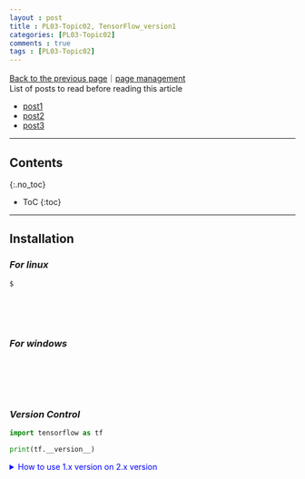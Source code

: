 ```yaml
---
layout : post
title : PL03-Topic02, TensorFlow_version1
categories: [PL03-Topic02]
comments : true
tags : [PL03-Topic02]
---
```

[Back to the previous page](https://userdyk-github.github.io/pl03/PL03-Libraries.html)｜<a href="https://github.com/userdyk-github/userdyk-github.github.io/blob/master/_posts/PL03/PL03-Topic02/2019-08-13-PL03-Topic02-TensorFlow_version1.md" target="_blank">page management</a> <br>
List of posts to read before reading this article
- <a href='https://userdyk-github.github.io/'>post1</a>
- <a href='https://userdyk-github.github.io/'>post2</a>
- <a href='https://userdyk-github.github.io/'>post3</a>

---

## Contents
{:.no_toc}

* ToC
{:toc}

<hr class="division1">

## **Installation**
### ***For linux***
```bash
$ 
```
<br><br><br>

### ***For windows***
```dos

```
<br><br><br>

### ***Version Control***
```python
import tensorflow as tf

print(tf.__version__)
```
<details markdown="1">
<summary class='jb-small' style="color:blue">How to use 1.x version on 2.x version</summary>
<hr class='division3'>
```python
import tensorflow.compat.v1 as tf

tf.disable_v2_behavior()
```
<hr class='division3'>
</details>


<br><br><br>


<hr class="division2">

## **Tutorials**
### ***Dataset : loader***

<br><br><br>

---

### ***Neural net : Custom layers***
#### Sequential 

<br><br><br>
#### Module 

<br><br><br>

---

### ***Optimization : Training***

<br><br><br>

---

### ***Evaluation : Predicting***

<br><br><br>
<hr class="division2">

## **Mathematical Foundations**

### ***Linear Algebra***

- Vector
- Scalar
- Matrix
- Tensor
- Matrix Operations and Manipulations
- Linear Independence of Vectors
- Rank of a Matrix
- Identity Matrix or Operator
- Determinant of a Matrix
- Inverse of a Matrix
- Norm of a Vector
- Pseudo Inverse of a Matrix
- Unit Vector in the Direction of a Speciﬁc Vector
- Projection of a Vector in the Direction of Another Vector
- Eigen Vectors

---

### ***Calculus***

- Differentiation
- Gradient of a Function
- Successive Partial Derivatives
- Hessian Matrix of a Function
- Maxima and Minima of Functions
- Local Minima and Global Minima
- Positive Semi-Deﬁnite and Positive Deﬁnite
- Convex Set
- Convex Function
- Non-convex Function
- Multivariate Convex and Non-convex Functions Examples
- Taylor Series

---

### ***Probability***

- Unions, Intersection, and Conditional Probability
- Chain Rule of Probability for Intersection of Event
- Mutually Exclusive Events
- Independence of Events
- Conditional Independence of Event
- Bayes Rule
- Probability Mass Function
- Probability Density Function
- Expectation of a Random Variable
- Variance of a Random Variable
- Skewness and Kurtosis
- Covariance
- Correlation Coefﬁcient
- Some Common Probability Distribution
- Likelihood Function
- Maximum Likelihood Estimate
- Hypothesis Testing and p Value

---

### ***Formulation of Machine-Learning Algorithm and Optimization Techniques***

- Supervised Learning
  - Linear Regression as a Supervised Learning Method
  - Linear Regression Through Vector Space Approach
  - Hyperplanes and Linear Classifiers
- Unsupervised Learning
- Optimization Techniques for Machine Learning
  - Gradient Descent
  - Gradient Descent for a Multivariate Cost Function
  - Steepest Descent
  - Stochastic Gradient Descent
  - Newton’s Method
- Constrained Optimization Problem
  
---

### ***A Few Important Topics in Machine Learning***

- Dimensionality Reduction Methods
  - Principal Component Analysis
  - Singular Value Decomposition  
- Regularization
- Regularization Viewed as a Constraint Optimization Problem


<hr class="division2">

## **Deep-Learning Concepts**

### ***Deep Learning and Its Evolution***

```python

```

<details markdown="1">
<summary class='jb-small' style="color:blue">OUTPUT</summary>
<hr class='division3'>

<hr class='division3'>
</details>

---

### ***Perceptrons and Perceptron Learning Algorithm***

- Geometrical Interpretation of Perceptron Learning
- Limitations of Perceptron Learning
- Need for Non-linearity 
- Hidden Layer Perceptrons’ Activation Function for Non-linearity
- Different Activation Functions for a Neuron/Perceptron
- Learning Rule for Multi-Layer Perceptrons Network
- Backpropagation for Gradient Computation
- Generalizing the Backpropagation Method for Gradient Computation

<br><br><br>

```python
```

<details markdown="1">
<summary class='jb-small' style="color:blue">OUTPUT</summary>
<hr class='division3'>

<hr class='division3'>
</details>

---

### ***TensorFlow***

#### TensorFlow(1.*) Basics for Development

```
# Import TensorFlow and Numpy Library
>>> import tensorflow as tf 
>>> import numpy as np

# Activate a TensorFlow Interactive Session
>>> tf.InteractiveSession()

# Define Tensors
>>> a = tf.zeros((2,2)); 
>>> b = tf.ones((2,2))

# Sum the Elements of the Matrix (2D Tensor) Across the Horizontal Axis
>>> tf.reduce_sum(b,reduction_indices = 1).eval()
array([2., 2.], dtype=float32)

# verify tensor values
>>> sess = tf.Session()
...    print(sess.run(b))
...    print(sess.run(tf.reduce_sum(b)))
[[1. 1.]
 [1. 1.]]
4.0

# Check the Shape of the Tensor
>>> a.get_shape()
TensorShape([Dimension(2), Dimension(2)])

# Reshape a Tensor
>>> tf.reshape(a,(1,4)).eval()
array([[0., 0., 0., 0.]], dtype=float32)


# Explicit Evaluation in TensorFlow and Difference with Numpy
>>> ta = tf.zeros((2,2))
>>> print(ta)
Tensor("zeros_3:0", shape=(2, 2), dtype=float32)

>>> print(ta.eval())
[[0. 0.]
 [0. 0.]]


>>> a = np.zeros((2,2))
>>> print(a)
[[0. 0.]
 [0. 0.]]

# Define TensorFlow Constants
>>> a = tf.constant(1) 
>>> b = tf.constant(5) 
>>> c= a*b
>>> with tf.Session() as sess:   
...    print(c.eval())  
...    print(sess.run(c))


# Define TensorFlow Variables
>>> w = tf.Variable(tf.ones(2,2),name='weights')

# Initialize the Variables After Invoking the Session
>>> with tf.Session() as sess: 
...    sess.run(tf.global_variables_initializer())  
...    print(sess.run(w))
[1. 1.]


# Define the TensorFlow Variable with Random Initial Values from Standard Normal Distribution
>>> rw = tf.Variable(tf.random_normal((2,2)),name='random_weights')

# Invoke Session and Display the Initial State of the Variable
>>> with tf.Session() as sess:   
...    sess.run(tf.global_variables_initializer()) 
...    print(sess.run(rw))
[[-1.0602931  -0.20061749]
 [-1.1879984   2.0883346 ]]


# TensorFlow Variable State Update
>>> var_1 = tf.Variable(0,name='var_1')
>>> add_op = tf.add(var_1,tf.constant(1)) 
>>> upd_op = tf.assign(var_1,add_op) 
>>> with tf.Session() as sess:  
...        sess.run(tf.global_variables_initializer())   
...        for i in range(5):      
...            print(sess.run(upd_op))
1
2
3
4
5


# Display the TensorFlow Variable State
>>> x = tf.constant(1) 
>>> y = tf.constant(5) 
>>> z = tf.constant(7)

>>> mul_x_y = x*y
>>> final_op = mul_x_y + z

>>> with tf.Session() as sess:  
...     print(sess.run([mul_x_y,final_op]))
[5, 12]


# Convert a Numpy Array to Tensor
>>>a = np.ones((3,3)) 
>>>b = tf.convert_to_tensor(a)
>>>with tf.Session() as sess:  
...     print(sess.run(b))
[[1. 1. 1.]
 [1. 1. 1.]
 [1. 1. 1.]]


# Placeholders and Feed Dictionary
>>> inp1 = tf.placeholder(tf.float32,shape=(1,2)) 
>>> inp2 = tf.placeholder(tf.float32,shape=(2,1)) 
>>> output = tf.matmul(inp1,inp2) 

>>> with tf.Session() as sess:
...     print(sess.run([output],feed_dict={inp1:[[1.,3.]],inp2:[[1],[3]]}))
[array([[10.]], dtype=float32)]
```
<br><br><br>


#### Optimizers in TensorFlow

```python
```

<details markdown="1">
<summary class='jb-small' style="color:blue">OUTPUT</summary>
<hr class='division3'>

<hr class='division3'>
</details>
<br><br><br>


#### XOR Implementation Using TensorFlow

```python
# XOR Implementation with Hidden Layers That Have Sigmoid Activation Functions
#XOR  implementation in Tensorflow with hidden layers being sigmoid to # introduce Non-Linearity 
import tensorflow as tf 

# Create placeholders for training input and output labels 
x_ = tf.placeholder(tf.float32, shape=[4,2], name="x-input") 
y_ = tf.placeholder(tf.float32, shape=[4,1], name="y-input") 

#Define the weights to the hidden and output layer respectively.
w1 = tf.Variable(tf.random_uniform([2,2], -1, 1), name="Weights1")
w2 = tf.Variable(tf.random_uniform([2,1], -1, 1), name="Weights2") 

# Define the bias to the hidden and output layers respectively 
b1 = tf.Variable(tf.zeros([2]), name="Bias1") 
b2 = tf.Variable(tf.zeros([1]), name="Bias2")

# Define the final output through forward pass
z2 = tf.sigmoid(tf.matmul(x_, w1) + b1)
pred = tf.sigmoid(tf.matmul(z2,w2) + b2)

# Define the Cross-entropy/Log-loss Cost function based on the output label y and 
# the predicted probability by the forward pass 
cost = tf.reduce_mean(( (y_ * tf.log(pred)) + ((1 - y_) * tf.log(1.0 - pred)) ) * -1) 
learning_rate = 0.01 
train_step = tf.train.GradientDescentOptimizer(learning_rate).minimize(cost) 

#Now that we have all that we need set up we will start the training 
XOR_X = [[0,0],[0,1],[1,0],[1,1]] 
XOR_Y = [[0],[1],[1],[0]]

# Initialize the variables 
init = tf.initialize_all_variables()
sess = tf.Session() 
writer = tf.summary.FileWriter("./Downloads/XOR_logs", sess.graph_def)
sess.run(init) 
for i in range(100000):     
    sess.run(train_step, feed_dict={x_: XOR_X, y_: XOR_Y})
print('Final Prediction', sess.run(pred, feed_dict={x_: XOR_X, y_: XOR_Y})) 
```

<details markdown="1">
<summary class='jb-small' style="color:blue">OUTPUT</summary>
<hr class='division3'>
```
Final Prediction [[0.04043783]
 [0.9463439 ]
 [0.94631964]
 [0.08983095]]
```
<hr class='division3'>
</details>
<br><br><br>


#### Linear Regression in TensorFlow

```python
# Linear Regression Implementation in TensorFlow
# Importing TensorFlow, Numpy, and the Boston Housing price dataset
import tensorflow as tf
import numpy as np
from sklearn.datasets import load_boston

# Function to load the Boston data set
def read_infile():
    data = load_boston()
    features = np.array(data.data)
    target = np.array(data.target)
    return features,target

# Normalize the features by Z scaling; i.e., subtract from each feature value its mean and then divide by its
#standard deviation. Accelerates gradient descent.
def feature_normalize(data):
    mu = np.mean(data,axis=0)
    std = np.std(data,axis=0)
    return (data - mu)/std

# Append the feature for the bias term.
def append_bias(features,target):
    n_samples = features.shape[0]
    n_features = features.shape[1]
    intercept_feature  = np.ones((n_samples,1))
    X = np.concatenate((features,intercept_feature),axis=1)
    X = np.reshape(X,[n_samples,n_features +1])
    Y = np.reshape(target,[n_samples,1])
    return X,Y

#  Execute the functions to read, normalize, and add append bias term to the data
features,target = read_infile()
z_features = feature_normalize(features)
X_input,Y_input = append_bias(z_features,target)
num_features = X_input.shape[1]

# Create TensorFlow ops for placeholders, weights, and weight initialization
X = tf.placeholder(tf.float32,[None,num_features])
Y = tf.placeholder(tf.float32,[None,1])
w = tf.Variable(tf.random_normal((num_features,1)),name='weights')
init = tf.global_variables_initializer()

# Define the different TensorFlow ops and input parameters for Cost and Optimization.
learning_rate = 0.01
num_epochs = 1000
cost_trace = []
pred = tf.matmul(X,w)
error = pred - Y
cost = tf.reduce_mean(tf.square(error))
train_op = tf.train.GradientDescentOptimizer(learning_rate).minimize(cost)

# Execute the gradient-descent learning
with tf.Session() as sess:
    sess.run(init)
    for i in range(num_epochs):
        sess.run(train_op,feed_dict={X:X_input,Y:Y_input})
        cost_trace.append(sess.run(cost,feed_dict={X:X_input,Y:Y_input}))
        error_ = sess.run(error,{X:X_input,Y:Y_input})
        pred_ = sess.run(pred,{X:X_input})
print('MSE in training:',cost_trace[-1])
```
<details markdown="1">
<summary class='jb-small' style="color:blue">OUTPUT</summary>
<hr class='division3'>
```
MSE in training: 21.928276
```
<hr class='division3'>
</details>
<details markdown="1">
<summary class='jb-small' style="color:blue">Visualization of Cost</summary>
<hr class='division3'>
```python
# Linear Regression Cost Plot over Epochs or Iterations
# Plot the reduction in cost over iterations or epochs
import matplotlib.pyplot as plt
plt.plot(cost_trace)
plt.show()
```
`OUTPUT`
![Figure_1](https://user-images.githubusercontent.com/52376448/65562411-4c932e00-df81-11e9-9530-6a2b4b79c294.png)
<hr class='division3'>
</details>
<details markdown="1">
<summary class='jb-small' style="color:blue">Visualization of Prediction</summary>
<hr class='division3'>
```python
# Linear Regression Actual House Price Versus Predicted House Price
# Plot the Predicted House Prices vs the Actual House Prices
import matplotlib.pyplot as plt

fig, ax = plt.subplots()
plt.scatter(Y_input,pred_)
ax.set_xlabel('Actual House price')
ax.set_ylabel('Predicted House price')
plt.show()
```
`OUTPUT`
![Figure_1](https://user-images.githubusercontent.com/52376448/65562640-0c807b00-df82-11e9-8360-b96213765971.png)
<hr class='division3'>
</details>

<br><br><br>

#### Multi-class Classification with SoftMax Function Using Full-Batch Gradient Descent

```python
# Multi-class Classification with Softmax Function Using Full-Batch Gradient Descent
# Import the required libraries 
import tensorflow as tf
import numpy as np
from sklearn import datasets 
from tensorflow.examples.tutorials.mnist import input_data

# Function to read the MNIST dataset along with the labels
def read_infile():  
    mnist = input_data.read_data_sets("MNIST_data/", one_hot=True)  
    train_X, train_Y,test_X, test_Y = mnist.train.images, mnist.train.labels, mnist.test.images, mnist.test.labels   
    return train_X, train_Y,test_X, test_Y

#  Define the weights and biases for the neural network 
def weights_biases_placeholder(n_dim,n_classes):  
    X = tf.placeholder(tf.float32,[None,n_dim])    
    Y = tf.placeholder(tf.float32,[None,n_classes])  
    w = tf.Variable(tf.random_normal([n_dim,n_classes],stddev=0.01),name='weights') 
    b = tf.Variable(tf.random_normal([n_classes]),name='weights')  
    return X,Y,w,b

# Define the forward pass
def forward_pass(w,b,X):  
    out = tf.matmul(X,w) + b
    return out

# Define the cost function for the SoftMax unit
def multiclass_cost(out,Y):  
    cost = tf.reduce_mean(tf.nn.softmax_cross_entropy_with_logits(logits=out,labels=Y)) 
    return cost

# Define the initialization op
def init():
    return tf.global_variables_initializer()

# Define the training op
def train_op(learning_rate,cost): 
    op_train = tf.train.GradientDescentOptimizer(learning_rate).minimize(cost)   
    return op_train
train_X, train_Y,test_X, test_Y = read_infile()
X,Y,w,b = weights_biases_placeholder(train_X.shape[1],train_Y.shape[1])
out = forward_pass(w,b,X)
cost = multiclass_cost(out,Y)
learning_rate,epochs = 0.01,1000 
op_train = train_op(learning_rate,cost) 
init = init() 
loss_trace = [] 
accuracy_trace = []

# Activate the TensorFlow session and execute the stochastic gradient descent 
with tf.Session() as sess:   
    sess.run(init)
    for i in range(epochs):    
        sess.run(op_train,feed_dict={X:train_X,Y:train_Y})  
        loss_ = sess.run(cost,feed_dict={X:train_X,Y:train_Y})  
        accuracy_ = np.mean(np.argmax(sess.run(out,feed_dict={X:train_X,Y:train_Y}),axis=1) == np.argmax(train_Y,axis=1))       
        loss_trace.append(loss_)      
        accuracy_trace.append(accuracy_)   
        if (((i+1) >= 100) and ((i+1) % 100 == 0 )) :   
            print('Epoch:',(i+1),'loss:',loss_,'accuracy:',accuracy_)
            
    print('Final training result:','loss:',loss_,'accuracy:',accuracy_)   
    loss_test = sess.run(cost,feed_dict={X:test_X,Y:test_Y})  
    test_pred = np.argmax(sess.run(out,feed_dict={X:test_X,Y:test_Y}),axis=1)  
    accuracy_test = np.mean(test_pred == np.argmax(test_Y,axis=1))  
    print('Results on test dataset:','loss:',loss_test,'accuracy:',accuracy_test)
```

<details markdown="1">
<summary class='jb-small' style="color:blue">Training</summary>
<hr class='division3'>
```
Extracting MNIST_data/train-images-idx3-ubyte.gz
Extracting MNIST_data/train-labels-idx1-ubyte.gz
Extracting MNIST_data/t10k-images-idx3-ubyte.gz
Extracting MNIST_data/t10k-labels-idx1-ubyte.gz
Epoch: 100 loss: 1.5383416 accuracy: 0.7381636363636364
Epoch: 200 loss: 1.184439 accuracy: 0.7911454545454546
Epoch: 300 loss: 0.9936375 accuracy: 0.8137818181818182
Epoch: 400 loss: 0.8766257 accuracy: 0.8260363636363637
Epoch: 500 loss: 0.7975932 accuracy: 0.8344363636363636
Epoch: 600 loss: 0.74041194 accuracy: 0.8407818181818182
Epoch: 700 loss: 0.6969224 accuracy: 0.8461818181818181
Epoch: 800 loss: 0.6625869 accuracy: 0.8504363636363637
Epoch: 900 loss: 0.6346859 accuracy: 0.8542909090909091
Epoch: 1000 loss: 0.6114902 accuracy: 0.8569272727272728
Final training result: loss: 0.6114902 accuracy: 0.8569272727272728
Results on test dataset: loss: 0.584958 accuracy: 0.869
```
<hr class='division3'>
</details>
<details markdown="1">
<summary class='jb-small' style="color:blue">Prediction</summary>
<hr class='division3'>
```python
# Display the Actual Digits Versus the Predicted Digits Along with the Images of the Actual Digits
import matplotlib.pyplot as plt 
%matplotlib inline

f, a = plt.subplots(1, 10, figsize=(10, 2))
print('Actual digits:   ', np.argmax(test_Y[0:10],axis=1))
print('Predicted digits:',test_pred[0:10])
print('Actual images of the digits follow:')

for i in range(10):      
    a[i].imshow(np.reshape(test_X[i],(28, 28)))
```
`OUTPUT`
```
Actual digits:    [7 2 1 0 4 1 4 9 5 9]
Predicted digits: [7 2 1 0 4 1 4 9 2 9]
Actual images of the digits follow:
```
![다운로드](https://user-images.githubusercontent.com/52376448/65567285-99cacc00-df90-11e9-8baa-79cf95760a71.png)
<hr class='division3'>
</details>
<br><br><br>

#### Multi-class Classification with SoftMax Function Using Stochastic Gradient Descent

```python
import tensorflow as tf
import numpy as np
from sklearn import datasets 
from tensorflow.examples.tutorials.mnist import input_data

# Multi-class Classification with Softmax Function Using Stochastic Gradient Descent
def read_infile():   
    mnist = input_data.read_data_sets("MNIST_data/", one_hot=True)  
    train_X, train_Y,test_X, test_Y = mnist.train.images, mnist.train.labels, mnist.test.images, mnist.test.labels   
    return train_X, train_Y,test_X, test_Y

def weights_biases_placeholder(n_dim,n_classes): 
    X = tf.placeholder(tf.float32,[None,n_dim])   
    Y = tf.placeholder(tf.float32,[None,n_classes])   
    w = tf.Variable(tf.random_normal([n_dim,n_classes],stddev=0.01),name='weights') 
    b = tf.Variable(tf.random_normal([n_classes]),name='weights')   
    return X,Y,w,b

def forward_pass(w,b,X):  
    out = tf.matmul(X,w) + b  
    return out

def multiclass_cost(out,Y):   
    cost = tf.reduce_mean(tf.nn.softmax_cross_entropy_with_logits(logits=out,labels=Y))  
    return cost

def init(): 
    return tf.global_variables_initializer()

def train_op(learning_rate,cost): 
    op_train = tf.train.AdamOptimizer(learning_rate).minimize(cost) 
    return op_train

train_X, train_Y,test_X, test_Y = read_infile()
X,Y,w,b = weights_biases_placeholder(train_X.shape[1],train_Y.shape[1]) 
out = forward_pass(w,b,X) 
cost = multiclass_cost(out,Y) 
learning_rate,epochs,batch_size = 0.01,1000,1000 
num_batches = int(train_X.shape[0]/batch_size)
op_train = train_op(learning_rate,cost) 
init = init() 
epoch_cost_trace = []
epoch_accuracy_trace = []

with tf.Session() as sess:  
    sess.run(init)
    for i in range(epochs):  
        epoch_cost, epoch_accuracy = 0, 0
        for j in range(num_batches):         
            sess.run(op_train,feed_dict={X:train_X[j*batch_size:(j+1)*batch_size],Y:train_Y[j*batch_size:(j+1)*batch_size]})      
            actual_batch_size = train_X[j*batch_size:(j+1)*batch_size].shape[0]         
            epoch_cost += actual_batch_size*sess.run(cost,feed_dict={X:train_X[j*batch_size:(j+1)*batch_size],Y:train_Y[j*batch_size:(j+1)*batch_size]})
            
        epoch_cost = epoch_cost/float(train_X.shape[0])     
        epoch_accuracy = np.mean(np.argmax(sess.run(out,feed_dict={X:train_X,Y:train_Y}), axis=1) == np.argmax(train_Y,axis=1))    
        epoch_cost_trace.append(epoch_cost)     
        epoch_accuracy_trace.append(epoch_accuracy)
        if (((i +1) >= 100) and ((i+1) % 100 == 0 )) :  
            print('Epoch:',(i+1),'Average loss:',epoch_cost,'accuracy:',epoch_accuracy)
    print('Final epoch training results:','Average loss:',epoch_cost,'accuracy:',epoch_accuracy)   
    loss_test = sess.run(cost,feed_dict={X:test_X,Y:test_Y})    
    test_pred = np.argmax(sess.run(out,feed_dict={X:test_X,Y:test_Y}),axis=1) 
    accuracy_test = np.mean(test_pred == np.argmax(test_Y,axis=1)) 
    print('Results on test dataset:','Average loss:',loss_test,'accuracy:',accuracy_test)
```

<details markdown="1">
<summary class='jb-small' style="color:blue">Training</summary>
<hr class='division3'>
```
Extracting MNIST_data/train-images-idx3-ubyte.gz
Extracting MNIST_data/train-labels-idx1-ubyte.gz
Extracting MNIST_data/t10k-images-idx3-ubyte.gz
Extracting MNIST_data/t10k-labels-idx1-ubyte.gz
Epoch: 100 Average loss: 0.21720419471914118 accuracy: 0.9389636363636363
Epoch: 200 Average loss: 0.21221693090417168 accuracy: 0.9397454545454546
Epoch: 300 Average loss: 0.21042687581344086 accuracy: 0.9401272727272727
Epoch: 400 Average loss: 0.20955939401279797 accuracy: 0.9402363636363636
Epoch: 500 Average loss: 0.2090753911571069 accuracy: 0.9405636363636364
Epoch: 600 Average loss: 0.208774649690498 accuracy: 0.9406545454545454
Epoch: 700 Average loss: 0.20857206650755622 accuracy: 0.9406181818181818
Epoch: 800 Average loss: 0.20842633586038242 accuracy: 0.9406545454545454
Epoch: 900 Average loss: 0.20831616845997897 accuracy: 0.9408
Epoch: 1000 Average loss: 0.20822952132333408 accuracy: 0.9408727272727273
Final epoch training results: Average loss: 0.20822952132333408 accuracy: 0.9408727272727273
Results on test dataset: Average loss: 0.4592456 accuracy: 0.9155
```
<hr class='division3'>
</details>
<details markdown="1">
<summary class='jb-small' style="color:blue">Prediction</summary>
<hr class='division3'>
```python
# Actual Digits Versus Predicted Digits for SoftMax Classification Through Stochastic Gradient Descent
import matplotlib.pyplot as plt

f, a = plt.subplots(1, 10, figsize=(10, 2))
print('Actual digits:   ', np.argmax(test_Y[0:10],axis=1) )
print('Predicted digits:',test_pred[0:10] )
print('Actual images of the digits follow:' )
for i in range(10):      
    a[i].imshow(np.reshape(test_X[i],(28, 28)))
```
`OUTPUT`
```
Actual digits:    [7 2 1 0 4 1 4 9 5 9]
Predicted digits: [7 2 1 0 4 1 4 9 6 9]
Actual images of the digits follow:
```
![다운로드 (1)](https://user-images.githubusercontent.com/52376448/65567386-0940bb80-df91-11e9-9e2f-f5ce47df3b0c.png)
<hr class='division3'>
</details>
<br><br><br>



<hr class="division2">



## **Advanced Neural Networks**

### ***Image Segmentation***

#### Otsu’s Method

```python
```

<details markdown="1">
<summary class='jb-small' style="color:blue">OUTPUT</summary>
<hr class='division3'>

<hr class='division3'>
</details>
<br><br><br>

#### Watershed Algorithm for Image Segmentation

```python
```

<details markdown="1">
<summary class='jb-small' style="color:blue">OUTPUT</summary>
<hr class='division3'>

<hr class='division3'>
</details>
<br><br><br>

#### Image Segmentation Using K-means Clustering

```python
```

<details markdown="1">
<summary class='jb-small' style="color:blue">OUTPUT</summary>
<hr class='division3'>

<hr class='division3'>
</details>
<br><br><br>

#### Semantic Segmentation in TensorFlow with Fully Connected Neural Networks

```python
```

<details markdown="1">
<summary class='jb-small' style="color:blue">OUTPUT</summary>
<hr class='division3'>

<hr class='division3'>
</details>
<br><br><br>



---

### ***Image Classification and Localization Network***

```python
```

<details markdown="1">
<summary class='jb-small' style="color:blue">OUTPUT</summary>
<hr class='division3'>

<hr class='division3'>
</details>

---

### ***Object Detection***

```python
```

<details markdown="1">
<summary class='jb-small' style="color:blue">OUTPUT</summary>
<hr class='division3'>

<hr class='division3'>
</details>


---

### ***TensorFlow Models’ Deployment in Production***

```python
```

<details markdown="1">
<summary class='jb-small' style="color:blue">OUTPUT</summary>
<hr class='division3'>

<hr class='division3'>
</details>



<hr class="division1">

List of posts followed by this article
- [post1](https://userdyk-github.github.io/)
- <a href='https://userdyk-github.github.io/'>post2</a>
- <a href='https://userdyk-github.github.io/'>post3</a>

---

Reference
- Santanu Pattanayak, Pro Deep Learning with TensorFlow, 2017
- <a href='https://tensorflowkorea.gitbooks.io/tensorflow-kr/' target="_blank">tensorflow-kr</a>
- <a href='https://userdyk-github.github.io/'>post3</a>

---



